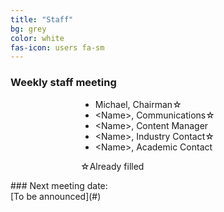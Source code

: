 ```yaml
---
title: "Staff"
bg: grey
color: white
fas-icon: users fa-sm
---
```


### Weekly staff meeting
<div>
    <div style='width: 20em; margin-left: auto; margin-right: auto;'>
        <ul>
            <li>Michael, Chairman&star;</li>
            <li>&lt;Name&gt;, Communications&star;</li>
            <li>&lt;Name&gt;, Content Manager</li>
            <li>&lt;Name&gt;, Industry Contact&star;</li>
            <li>&lt;Name&gt;, Academic Contact</li>
        </ul>
        <p>&star;Already filled</p>
    </div>
</div>
### Next meeting date:<br />[To be announced](#)
